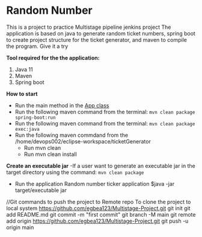 # Random Number
This is a project to practice Multistage pipeline jenkins project
The application is based on java to generate random ticket numbers,
spring boot to create project structure for the ticket generator,
and maven to compile the program. Give it a try

**Tool required for the the application:**
1. Java 11
2. Maven
3. Spring boot

**How to start**
- Run the main method in the [App class](/src/main/java/com/simplilearn/ticketGenerator)
- Run the following maven command from the terminal: `mvn clean package spring-boot:run`
- Run the following maven command from the terminal: `mvn clean package exec:java`
- Run the following maven commdand from the /home/devops002/eclipse-workspace/ticketGenerator
   - Run mvn clean
   - Run mvn clean install

**Create an executable jar**
-If a user want to generate an executable jar in the target directory using the command: `mvn clean package`

- Run the application Random number ticker application
    $java -jar target/executable jar

//Git commands to push the project to Remote repo
To clone the project to local system
https://github.com/egbea123/Multistage-Project.git
git init
git add README.md
git commit -m "first commit"
git branch -M main
git remote add origin https://github.com/egbea123/Multistage-Project.git
git push -u origin main

